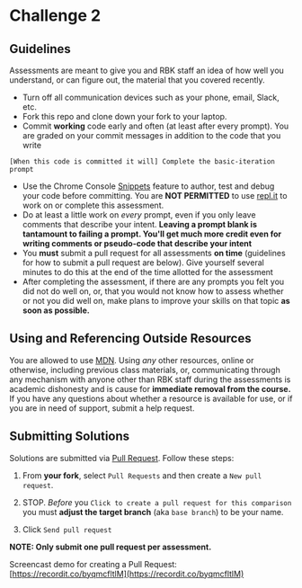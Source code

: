 # Challenge 2

## Guidelines

Assessments are meant to give you and RBK staff an idea of how well you understand, or can figure out, the material that you covered recently.

- Turn off all communication devices such as your phone, email, Slack, etc.
- Fork this repo and clone down your fork to your laptop.
- Commit **working** code early and often (at least after every prompt). You are graded on your commit messages in addition to the code that you write

`[When this code is committed it will] Complete the basic-iteration prompt`

- Use the Chrome Console [Snippets](https://developers.google.com/web/tools/chrome-devtools/snippets) feature to author, test and debug your code before committing. You are **NOT PERMITTED** to use [repl.it](https://repl.it/) to work on or complete this assessment.
- Do at least a little work on _every_ prompt, even if you only leave comments that describe your intent. **Leaving a prompt blank is tantamount to failing a prompt. You'll get much more credit even for writing comments or pseudo-code that describe your intent**
- You **must** submit a pull request for all assessments **on time** (guidelines for how to submit a pull request are below). Give yourself several minutes to do this at the end of the time allotted for the assessment
- After completing the assessment, if there are any prompts you felt you did not do well on, or, that you would not know how to assess whether or not you did well on, make plans to improve your skills on that topic **as soon as possible.**

## Using and Referencing Outside Resources

You are allowed to use [MDN](https://developer.mozilla.org). Using _any_ other resources, online or otherwise, including previous class materials, or, communicating through any mechanism with anyone other than RBK staff during the assessments is academic dishonesty and is cause for **immediate removal from the course.** If you have any questions about whether a resource is available for use, or if you are in need of support, submit a help request.

## Submitting Solutions

Solutions are submitted via [Pull Request](https://help.github.com/articles/using-pull-requests). Follow these steps:

1. From **your fork**, select `Pull Requests` and then create a `New pull request`.

2. STOP. _Before_ you `Click to create a pull request for this comparison` you must **adjust the target branch** (aka `base branch`) to be your name.

3. Click `Send pull request`

**NOTE: Only submit one pull request per assessment.**

Screencast demo for creating a Pull Request: [https://recordit.co/byqmcfltlM](https://recordit.co/byqmcfltlM)

